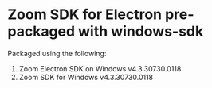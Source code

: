 # Zoom SDK for Electron pre-packaged with windows-sdk

Packaged using the following:

1. Zoom Electron SDK on Windows v4.3.30730.0118
2. Zoom SDK for Windows v4.3.30730.0118


